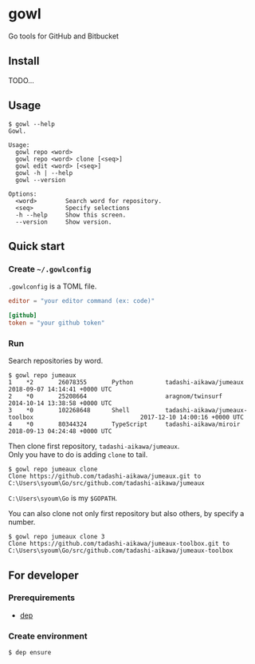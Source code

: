 gowl
====

Go tools for GitHub and Bitbucket


Install
-------

TODO...


Usage
-----

```
$ gowl --help
Gowl.

Usage:
  gowl repo <word>
  gowl repo <word> clone [<seq>]
  gowl edit <word> [<seq>]
  gowl -h | --help
  gowl --version

Options:
  <word>        Search word for repository.
  <seq>         Specify selections
  -h --help     Show this screen.
  --version     Show version.
```


Quick start
-----------

### Create `~/.gowlconfig`

`.gowlconfig` is a TOML file.

```toml
editor = "your editor command (ex: code)"

[github]
token = "your github token"
```

### Run

Search repositories by word.

```
$ gowl repo jumeaux
1    *2       26078355       Python         tadashi-aikawa/jumeaux                                      2018-09-07 14:14:41 +0000 UTC
2    *0       25208664                      aragnom/twinsurf                                            2014-10-14 13:38:58 +0000 UTC
3    *0       102268648      Shell          tadashi-aikawa/jumeaux-toolbox                              2017-12-10 14:00:16 +0000 UTC
4    *0       80344324       TypeScript     tadashi-aikawa/miroir                                       2018-09-13 04:24:48 +0000 UTC
```

Then clone first repository, `tadashi-aikawa/jumeaux`.  
Only you have to do is adding `clone` to tail.

```
$ gowl repo jumeaux clone
Clone https://github.com/tadashi-aikawa/jumeaux.git to C:\Users\syoum\Go/src/github.com/tadashi-aikawa/jumeaux
```

`C:\Users\syoum\Go` is my `$GOPATH`.

You can also clone not only first repository but also others, by specify a number.  

```
$ gowl repo jumeaux clone 3
Clone https://github.com/tadashi-aikawa/jumeaux-toolbox.git to C:\Users\syoum\Go/src/github.com/tadashi-aikawa/jumeaux-toolbox
```


For developer
-------------

### Prerequirements

* [dep](https://golang.github.io/dep/)


### Create environment

```
$ dep ensure
```
